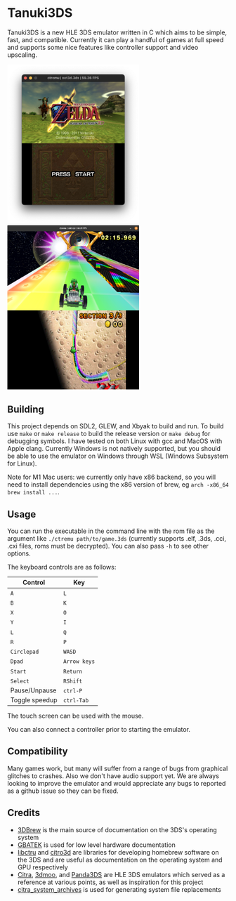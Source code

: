 # Tanuki3DS

Tanuki3DS is a new HLE 3DS emulator written in C which aims to be simple, fast, and compatible. Currently it can play a handful of games at full speed and supports some nice features like controller support and video upscaling.

<img src=images/oot3d.png width=300><img src=images/mk7.png width=300>

## Building

This project depends on SDL2, GLEW, and Xbyak to build and run. To build use `make` or `make release` to build the release version or `make debug` for debugging symbols. I have tested on both Linux with gcc and MacOS with Apple clang. Currently Windows is not natively supported, but you should be able to use the emulator on Windows through WSL (Windows Subsystem for Linux).

Note for M1 Mac users: we currently only have x86 backend, so you will need to install dependencies using the x86 version of brew, eg `arch -x86_64 brew install ...`.

## Usage

You can run the executable in the command line with the rom file as the argument like `./ctremu path/to/game.3ds` (currently supports .elf, .3ds, .cci, .cxi files, roms must be decrypted). You can also pass `-h` to see other options.

The keyboard controls are as follows:

| Control | Key |
| --- | --- |
| `A` | `L` |
| `B` | `K` |
| `X` | `O` |
| `Y` | `I` |
| `L` | `Q` |
| `R` | `P` |
| `Circlepad` | `WASD` |
| `Dpad` | `Arrow keys` |
| `Start` | `Return` |
| `Select` | `RShift` |
| Pause/Unpause | `ctrl-P` |
| Toggle speedup | `ctrl-Tab` |

The touch screen can be used with the mouse.

You can also connect a controller prior to starting the emulator.

## Compatibility

Many games work, but many will suffer from a range of bugs from graphical glitches to crashes. Also we don't have audio support yet. We are always looking to improve the emulator and would appreciate any bugs to reported as a github issue so they can be fixed.

## Credits

- [3DBrew](https://www.3dbrew.org) is the main source of documentation on the 3DS's operating system
- [GBATEK](https://www.problemkaputt.de/gbatek.htm) is used for low level hardware documentation
- [libctru](https://github.com/devkitPro/libctru) and [citro3d](https://github.com/devkitPro/citro3d) are libraries for developing homebrew software on the 3DS and are useful as documentation on the operating system and GPU respectively
- [Citra](https://github.com/PabloMK7/citra), [3dmoo](https://github.com/plutooo/3dmoo), and [Panda3DS](https://github.com/wheremyfoodat/Panda3DS) are HLE 3DS emulators which served as a reference at various points, as well as inspiration for this project
- [citra_system_archives](https://github.com/B3n30/citra_system_archives) is used for generating system file replacements
